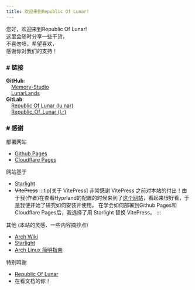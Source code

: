 ```yaml
---
title: 欢迎来到Republic Of Lunar!
---
```

您好，欢迎来到Republic Of Lunar!<br>
这里会随时分享一些干货，<br>
不喜勿喷，希望喜欢，<br>
感谢你对我们的支持！<br>
### # 链接
**GitHub**:<br>
&emsp;[Memory-Studio](https://github.com/Memory-Studio)<br>
&emsp;[LunarLands](https://github.com/lunarlands)<br>
**GitLab**:<br>
&emsp;[Republic Of Lunar (lu.nar)](https://gitlab.com/lu.nar)<br>
&emsp;[Republic_Of_Lunar (l.r)](https://gitlab.com/l.r)


### # 感谢
部署网站
- [Github Pages](https://pages.github.com/)
- [Cloudflare Pages](https://pages.cloudflare.com)

网站基于
- [Starlight](https://starlight.astro.build/)
- ~~VitePress~~
:::tip[关于 VitePress]
非常感谢 VitePress 之前对本站的付出！由于我(作者)在查看Hyprland的配置的时候来到了[这个网站](https://end-4.github.io/dots-hyprland-wiki/)，看起来很好看，于是我便开始了研究如何安装并使用。
在学会如何部署到Github Pages和Cloudflare Pages后，我选择了用 Starlight 替换 VitePress。
:::

其他 (本站的灵感、一些内容摘抄点)
- [Arch Wiki](https://wiki.archlinux.org/)
- [Starlight](https://starlight.astro.build/)
- [Arch Linux 简明指南](https://arch.icekylin.online)

特别鸣谢
- [Republic Of Lunar](/)
- 在看文档的你！
